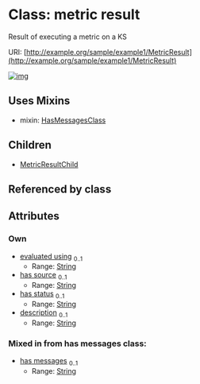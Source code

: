 
# Class: metric result


Result of executing a metric on a KS

URI: [http://example.org/sample/example1/MetricResult](http://example.org/sample/example1/MetricResult)


[![img](https://yuml.me/diagram/nofunky;dir:TB/class/[MetricResultChild],[MetricResult&#124;evaluated_using:string%20%3F;has_source:string%20%3F;has_status:string%20%3F;description:string%20%3F;has_messages:string%20%3F]uses%20-.->[HasMessagesClass],[MetricResult]^-[MetricResultChild],[HasMessagesClass])](https://yuml.me/diagram/nofunky;dir:TB/class/[MetricResultChild],[MetricResult&#124;evaluated_using:string%20%3F;has_source:string%20%3F;has_status:string%20%3F;description:string%20%3F;has_messages:string%20%3F]uses%20-.->[HasMessagesClass],[MetricResult]^-[MetricResultChild],[HasMessagesClass])

## Uses Mixins

 *  mixin: [HasMessagesClass](HasMessagesClass.md)

## Children

 * [MetricResultChild](MetricResultChild.md)

## Referenced by class


## Attributes


### Own

 * [evaluated using](evaluated_using.md)  <sub>0..1</sub>
     * Range: [String](types/String.md)
 * [has source](has_source.md)  <sub>0..1</sub>
     * Range: [String](types/String.md)
 * [has status](has_status.md)  <sub>0..1</sub>
     * Range: [String](types/String.md)
 * [description](description.md)  <sub>0..1</sub>
     * Range: [String](types/String.md)

### Mixed in from has messages class:

 * [has messages](has_messages.md)  <sub>0..1</sub>
     * Range: [String](types/String.md)
